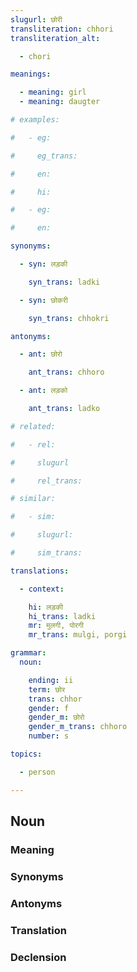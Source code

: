 ```yaml
---
slugurl: छोरी
transliteration: chhori
transliteration_alt:

  - chori

meanings: 

  - meaning: girl
  - meaning: daugter

# examples:

#   - eg:

#     eg_trans: 

#     en:

#     hi:

#   - eg:

#     en:

synonyms:

  - syn: लड़की

    syn_trans: ladki

  - syn: छोकरी

    syn_trans: chhokri

antonyms:

  - ant: छोरो

    ant_trans: chhoro

  - ant: लड़को

    ant_trans: ladko

# related:

#   - rel:

#     slugurl

#     rel_trans: 

# similar:

#   - sim: 

#     slugurl:

#     sim_trans:

translations:

  - context:

    hi: लड़की
    hi_trans: ladki
    mr: मुलगी, पोरगी
    mr_trans: mulgi, porgi

grammar:
  noun:

    ending: ii
    term: छोर
    trans: chhor
    gender: f
    gender_m: छोरो
    gender_m_trans: chhoro
    number: s

topics:

  - person

---
```


## Noun

<!-- <fos :grammar="grammar" ></fos> -->

### Meaning

<meaning :meanings="meanings" ></meaning>

<!-- ### Examples
<eg :eg="examples" ></eg> -->

### Synonyms

<syn :syn="synonyms" ></syn>

### Antonyms

<ant :ant="antonyms" ></ant>

### Translation

<translation :translation="translations" ></translation>

### Declension

<noun-decl :grammar="grammar" ></noun-decl>

<!-- ### Related
<related :related="related" ></related> -->

<!-- ### Similar
<similar :similar="similar" ></similar> -->
